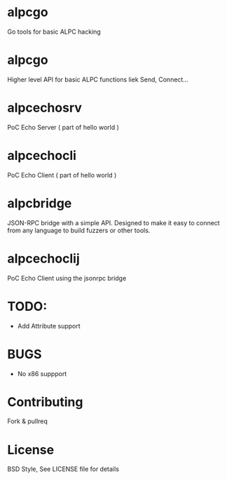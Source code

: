 alpcgo
======

Go tools for basic ALPC hacking

alpcgo
======

Higher level API for basic ALPC functions liek Send, Connect...

alpcechosrv
======

PoC Echo Server ( part of hello world )

alpcechocli
======

PoC Echo Client ( part of hello world )

alpcbridge
======

JSON-RPC bridge with a simple API. Designed to make it easy to
connect from any language to build fuzzers or other tools.

alpcechoclij
======

PoC Echo Client using the jsonrpc bridge

TODO:
=======

- Add Attribute support

BUGS
=======

- No x86 suppport

Contributing
=======

Fork & pullreq

License
=======

BSD Style, See LICENSE file for details



